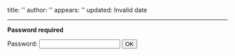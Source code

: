 title: ''
author: ''
appears: ''
updated: Invalid date

---

**Password required**

<form name="authform" action="/pmwiki.php/Teaching/CPSC681F2014Readings" method="post">

Password: <input type="password" name="authpw" class="inputbox">
<input type="submit" value="OK" class="inputbutton">

</form>
<script language="javascript" type="text/javascript"><!--
    try { document.authform.authid.focus(); }
    catch(e) { document.authform.authpw.focus(); } //--></script>
